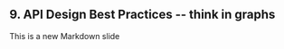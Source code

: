 ##  9. API Design Best Practices -- think in graphs <!-- .element: data-theme="ka-content" -->

This is a new Markdown slide
